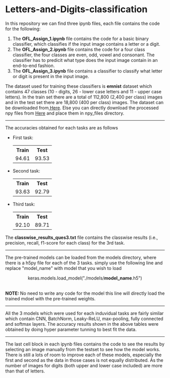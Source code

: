 # Letters-and-Digits-classification

In this repository we can find three ipynb files, each file contains the code for the following:
<ol>
  <li>The <b>OFL_Assign_1.ipynb</b> file contains the code for a basic binary classifier, which classifies if the input image contains a letter or a digit.</li>
  <li>The <b>OFL_Assign_2.ipynb</b> file contains the code for a four class classifier, the four classes are even, odd, vowel and consonant. The classifier has to predicit what type does the input image contain in an end-to-end fashion.</li>
  <li>The <b>OFL_Assign_3.ipynb</b> file contains a classifier to classify what letter or digit is present in the input image.</li>
</ol>

The dataset used for training these classifiers is <b>emnist</b> dataset which contains 47 classes (10 - digits, 26 - lower case letters and 11 - upper case letters). In the train set there are a total of 112,800 (2,400 per class) images and in the test set there are 18,800 (400 per class) images. The dataset can be downloaded from<a href="https://drive.google.com/open?id=12OYCKGQp1VybvLM157ioLU4Bjt7PWpt-"> Here</a>. Else you can directly download the processed npy files from <a href="https://drive.google.com/drive/folders/1mM0AXR0dk0fFucac0bRi7SrIl90g3KJK?usp=sharing">Here</a> and place them in npy_files directory.

<hr>
The accuracies obtained for each tasks are as follows
<ul>
  <li>
    First task:
    <table>
      <tr><th>Train</th><th>Test</th></tr>
      <tr><td>94.61</td><td>93.53</td></tr>
    </table>
  </li>
  <li>
    Second task:
    <table>
      <tr><th>Train</th><th>Test</th></tr>
      <tr><td>93.63</td><td>92.79</td></tr>
    </table>
  </li>
  <li>
    Third task:
    <table>
      <tr><th>Train</th><th>Test</th></tr>
      <tr><td>92.10</td><td>89.71</td></tr>
    </table>
  </li>
</ul>

The <b>classwise_results_ques3.txt</b> file contains the classwise results (i.e., precision, recall, f1-score for each class) for the 3rd task.
<hr>
The pre-trained models can be loaded from the models directory, where there is a h5py file for each of the 3 tasks.
simply use the following line and replace "model_name" with model that you wish to load<br>
<p style="text-align:center">keras.models.load_model("./models/<b>model_name</b>.h5")</p><br>
  <b>NOTE: </b>No need to write any code for the model this line will directly load the trained mdoel with the pre-trained weights.
<hr>

All the 3 models which were used for each induvidual tasks are fairly similar which contain CNN, BatchNorm, Leaky-ReLU, max-pooling, fully connected and softmax layers. The accuracy results shown in the above tables were obtained by doing hyper parameter tunning to best fit the data.

<hr>

The last cell block in each ipynb files contains the code to see the results by selecting an image manually from the testset to see how the model works. There is still a lots of room to improve each of these models, especially the first and second as the data in those cases is not equally distributed. As the number of images for digits (both upper and lower case included) are more than that of letters.

